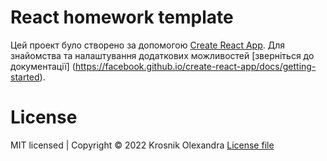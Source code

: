 # React homework template

Цей проект було створено за допомогою
[Create React App](https://github.com/facebook/create-react-app). Для знайомства
та налаштування додаткових можливостей [зверніться до документації]
(https://facebook.github.io/create-react-app/docs/getting-started).

# License

<div aling="center">
MIT licensed | Copyright © 2022 Krosnik Olexandra <a href="./LICENSE.md">License file</a></div>
